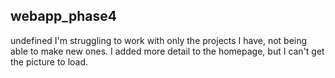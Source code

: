 ## webapp_phase4

undefined
I'm struggling to work with only the projects I have, not being able to make
new ones. I added more detail to the homepage, but I can't get the picture to load.